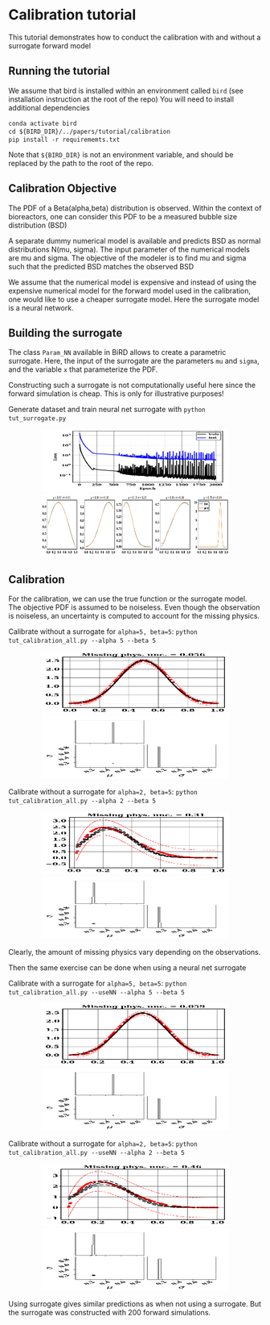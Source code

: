 # Calibration tutorial

This tutorial demonstrates how to conduct the calibration with and without a surrogate forward model

## Running the tutorial
We assume that bird is installed within an environment called `bird` (see installation instruction at the root of the repo)
You will need to install additional dependencies
```
conda activate bird
cd ${BIRD_DIR}/../papers/tutorial/calibration
pip install -r requirememts.txt
```
Note that `${BIRD_DIR}` is not an environment variable, and should be replaced by the path to the root of the repo.

## Calibration Objective

The PDF of a Beta(alpha,beta) distribution is observed.
Within the context of bioreactors, one can consider this PDF to be a measured bubble size distribution (BSD)

A separate dummy numerical model is available and predicts BSD as normal distributions N(mu, sigma). The input parameter of the numerical models are mu and sigma. The objective of the modeler is to find mu and sigma such that the predicted BSD matches the observed BSD

We assume that the numerical model is expensive and instead of using the expensive numerical model for the forward model used in the calibration, one would like to use a cheaper surrogate model. Here the surrogate model is a neural network.


## Building the surrogate

The class `Param_NN` available in BiRD allows to create a parametric surrogate. Here, the input of the surrogate are the parameters `mu` and `sigma`, and the variable `x` that parameterize the PDF.

Constructing such a surrogate is not computationally useful here since the forward simulation is cheap. This is only for illustrative purposes!

Generate dataset and train neural net surrogate with `python tut_surrogate.py` 

<p align="center">
<img src="/papers/tutorial/calibration/assets/Loss_surr.png" width="375" height="125"/>
<img src="/papers/tutorial/calibration/assets/test_surr.png" width="375" height="125"/>
</p>


## Calibration

For the calibration, we can use the true function or the surrogate model. The objective PDF is assumed to be noiseless. Even though the observation is noiseless, an uncertainty is computed to account for the missing physics.

Calibrate without a surrogate for `alpha=5, beta=5`: `python tut_calibration_all.py --alpha 5 --beta 5`

<p align="center">
<img src="/papers/tutorial/calibration/assets/True_a_5_b_5_prop.png" width="375" height="125"/>
<img src="/papers/tutorial/calibration/assets/True_a_5_b_5_corner.png" width="375" height="125"/>
</p>


Calibrate without a surrogate for `alpha=2, beta=5`: `python tut_calibration_all.py --alpha 2 --beta 5`


<p align="center">
<img src="/papers/tutorial/calibration/assets/True_a_2_b_5_prop.png" width="375" height="125"/>
<img src="/papers/tutorial/calibration/assets/True_a_2_b_5_corner.png" width="375" height="125"/>
</p>

Clearly, the amount of missing physics vary depending on the observations.

Then the same exercise can be done when using a neural net surrogate

Calibrate with a surrogate for `alpha=5, beta=5`: `python tut_calibration_all.py --useNN --alpha 5 --beta 5`

<p align="center">
<img src="/papers/tutorial/calibration/assets/Surr_a_5_b_5_prop.png" width="375" height="125"/>
<img src="/papers/tutorial/calibration/assets/Surr_a_5_b_5_corner.png" width="375" height="125"/>
</p>


Calibrate without a surrogate for `alpha=2, beta=5`: `python tut_calibration_all.py --useNN --alpha 2 --beta 5`


<p align="center">
<img src="/papers/tutorial/calibration/assets/Surr_a_2_b_5_prop.png" width="375" height="125"/>
<img src="/papers/tutorial/calibration/assets/Surr_a_2_b_5_corner.png" width="375" height="125"/>
</p>

Using surrogate gives similar predictions as when not using a surrogate. But the surrogate was constructed with 200 forward simulations.
